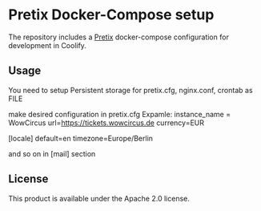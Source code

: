 # Pretix Docker-Compose setup
The repository includes a [Pretix](https://pretix.eu/about/de/) docker-compose configuration for development in Coolify.

## Usage

You need to setup Persistent storage for pretix.cfg, nginx.conf, crontab as FILE

make desired configuration in pretix.cfg
Expamle:
instance_name = WowCircus
url=https://tickets.wowcircus.de
currency=EUR

[locale]
default=en
timezone=Europe/Berlin

and so on in [mail] section

## License
This product is available under the Apache 2.0 license.
